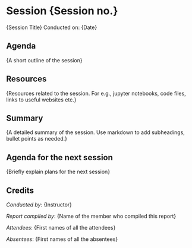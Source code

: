 <!-- 
 - Replace all the {} with their values. Name this file as Session {Session no.}.md (without braces) and submit a PR.
-->
# Session {Session no.}
{Session Title}
Conducted on: {Date}

## Agenda
{A short outline of the session}

## Resources
{Resources related to the session. For e.g., jupyter notebooks, code files, links to useful websites etc.}

## Summary
{A detailed summary of the session. Use markdown to add subheadings, bullet points as needed.}

## Agenda for the next session
{Briefly explain plans for the next session}

## Credits
<!-- Include the Conducted by heading only if someone conducted the session. If it was a session without a specific instructor (For e.g., a common reading session or a mini-hackathon), ignore it. -->
*Conducted by:* {Instructor}

*Report compiled by*: {Name of the member who compiled this report}

*Attendees*: {First names of all the attendees}

*Absentees*: {First names of all the absentees}
